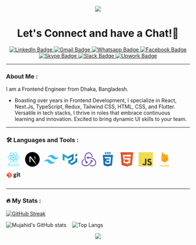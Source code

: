<p align="center">
  <img src="https://capsule-render.vercel.app/api?type=waving&color=gradient&text=Hi!&nbsp;from&nbsp;Mujahid!&height=100&section=header"/>
</p>

<h1 align="center">
  Let's Connect and have a Chat!💬
</h1>

<div id="badges" align="center">
  <a href="https://www.linkedin.com/in/md-mujahidul-islam/">
    <img src="https://img.shields.io/badge/LinkedIn-blue?style=for-the-badge&logo=linkedin&logoColor=white" alt="LinkedIn Badge"/>
  </a>
  <a href="mailto:mujahid30390@gmail.com">
    <img src="https://img.shields.io/badge/Gmail-D14836?style=for-the-badge&logo=gmail&logoColor=white" alt="Gmail Badge"/>
  </a>
  <a href="https://wa.me/+8801849100112">
    <img src="https://img.shields.io/badge/WhatsApp-25D366?style=for-the-badge&logo=whatsapp&logoColor=white" alt="Whatsapp Badge"/>
  </a>
   <a href="https://www.facebook.com/mujahidul.islam.90410/">
    <img src="https://img.shields.io/badge/Facebook-1877F2?style=for-the-badge&logo=facebook&logoColor=white" alt="Facebook Badge"/>
  </a>
  <a href="skype:live:.cid.1a3f6e3d8988f339?chat">
    <img src="https://img.shields.io/badge/Skype-00AFF0?style=for-the-badge&logo=skype&logoColor=white" alt="Skype Badge"/>
  </a>
  <a href="https://slack.com/">
    <img src="https://img.shields.io/badge/Slack-4A154B?style=for-the-badge&logo=slack&logoColor=white" alt="Slack Badge"/>
  </a>
  <a href="https://www.upwork.com/freelancers/~0119e1d121c251c417">
    <img src="https://img.shields.io/badge/upwork-6FDA44?style=for-the-badge&logo=upwork&logoColor=white" alt="Upwork Badge"/>
  </a>
</div>


---

### About Me :

I am a Frontend Engineer from Dhaka, Bangladesh.

- Boasting over years in Frontend Development, I specialize in React, Next.Js, TypeScript, Redux, Tailwind CSS, HTML, CSS, and Flutter. Versatile in tech stacks, I thrive in roles that embrace continuous learning and innovation. Excited to bring dynamic UI skills to your team.

---

### :hammer_and_wrench: Languages and Tools :

<div>
  <img src="https://github.com/devicons/devicon/blob/master/icons/react/react-original-wordmark.svg" title="React" alt="React" width="40" height="40"/>&nbsp;&nbsp;
  <img src="https://github.com/devicons/devicon/blob/master/icons/nextjs/nextjs-original.svg" title="Next.Js" alt="Next.Js" width="40" height="40"/>&nbsp;&nbsp;
  <img src="https://github.com/devicons/devicon/blob/master/icons/tailwindcss/tailwindcss-original.svg" title="Tailwind CSS" alt="Tailwind CSS" width="40" height="40"/>&nbsp;&nbsp;
  <img src="https://github.com/devicons/devicon/blob/master/icons/materialui/materialui-original.svg" title="Material UI" alt="Material UI" width="40" height="40"/>&nbsp;&nbsp;
  <img src="https://github.com/devicons/devicon/blob/master/icons/redux/redux-original.svg" title="Redux" alt="Redux " width="40" height="40"/>&nbsp;&nbsp;
  <img src="https://github.com/devicons/devicon/blob/master/icons/css3/css3-plain-wordmark.svg"  title="CSS3" alt="CSS" width="40" height="40"/>&nbsp;&nbsp;
  <img src="https://github.com/devicons/devicon/blob/master/icons/html5/html5-original.svg" title="HTML5" alt="HTML" width="40" height="40"/>&nbsp;&nbsp;
  <img src="https://github.com/devicons/devicon/blob/master/icons/javascript/javascript-original.svg" title="JavaScript" alt="JavaScript" width="40" height="40"/>&nbsp;&nbsp;
  <img src="https://github.com/devicons/devicon/blob/master/icons/firebase/firebase-plain-wordmark.svg" title="Firebase" alt="Firebase" width="40" height="40"/>&nbsp;&nbsp;
  <img src="https://github.com/devicons/devicon/blob/master/icons/git/git-original-wordmark.svg" title="Git" **alt="Git" width="40" height="40"/> &nbsp;&nbsp;
</div>


---

### :fire: My Stats :

<a href="https://git.io/streak-stats"><img src="https://streak-stats.demolab.com?user=MUJAHID-WEB&theme=calm&border_radius=8.4" alt="GitHub Streak" /></a>

![Mujahid's GitHub stats](https://github-readme-stats.vercel.app/api?username=MUJAHID-WEB&show_icons=true&theme=transparent)  &nbsp;&nbsp; ![Top Langs](https://github-readme-stats.vercel.app/api/top-langs/?username=MUJAHID-WEB&hide_progress=true)


<p align="center">
  <img src="https://capsule-render.vercel.app/api?type=waving&color=gradient&height=100&section=footer"/>
</p>
